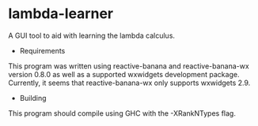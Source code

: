 lambda-learner
==============

A GUI tool to aid with learning the lambda calculus.

* Requirements

This program was written using reactive-banana and reactive-banana-wx version 0.8.0 as well
as a supported wxwidgets development package. Currently, it seems that reactive-banana-wx only supports 
wxwidgets 2.9.

* Building

This program should compile using GHC with the -XRankNTypes flag.
